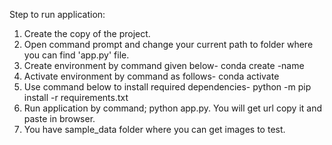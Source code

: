 Step to run application:
1.	Create the copy of the project.
2.  Open command prompt and change your current path to folder where you can find 'app.py' file.
3.  Create environment by command given below- conda create -name <environment name>
4.  Activate environment by command as follows- conda activate <environment name>
5.  Use command below to install required dependencies- python -m pip install -r requirements.txt
6.  Run application by command; python app.py. You will get url copy it and paste in browser.
7.  You have sample_data folder where you can get images to test.
